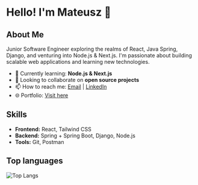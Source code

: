# Hello! I'm Mateusz 👋

## About Me

Junior Software Engineer exploring the realms of React, Java Spring, Django, and venturing into Node.js & Next.js. I'm passionate about building scalable web applications and learning new technologies.

- 🌱 Currently learning: **Node.js & Next.js**
- 👯 Looking to collaborate on **open source projects**
- 📫 How to reach me: [Email](mailto:mtlaskowski7@gmail.com) | [LinkedIn](https://www.linkedin.com/in/mateusz-laskowski-42472a269?utm_source=share&utm_campaign=share_via&utm_content=profile&utm_medium=ios_app)
- 🌐 Portfolio: [Visit here](https://mlaskowski7.github.io/personalWebsite/)

## Skills

- **Frontend:** React, Tailwind CSS
- **Backend:** Spring + Spring Boot, Django, Node.js
- **Tools:** Git, Postman

## Top languages

![Top Langs](https://github-readme-stats.vercel.app/api/top-langs/?username=mlaskowski7&layout=compact&hide=powershell,css&exclude_repo=ToDoList,LoanCalculator,ecomSite,webScraper,macroCalculator,cvGenerator)


